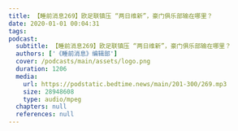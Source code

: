 ```yaml
---
title: 【睡前消息269】欧足联镇压 “两日维新”，豪门俱乐部输在哪里？
date: 2020-01-01 00:04:31
tags:
podcast:
  subtitle: 【睡前消息269】欧足联镇压 “两日维新”，豪门俱乐部输在哪里？
  authors: ['《睡前消息》编辑部']
  cover: /podcasts/main/assets/logo.png
  duration: 1206
  media:
    url: https://podstatic.bedtime.news/main/201-300/269.mp3
    size: 28948608
    type: audio/mpeg
  chapters: null
  references: null
---
```

